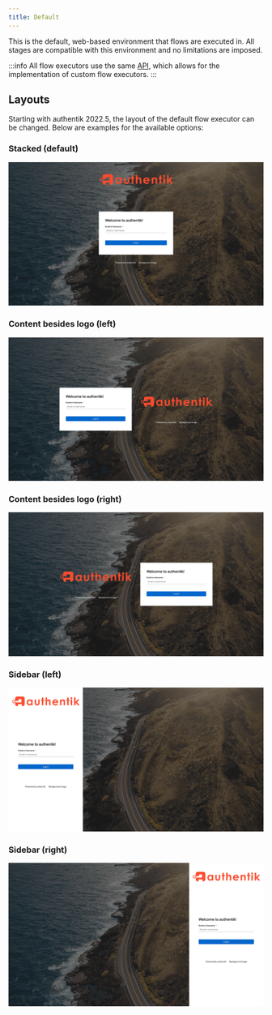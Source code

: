 ```yaml
---
title: Default
---
```


This is the default, web-based environment that flows are executed in. All stages are compatible with this environment and no limitations are imposed.

:::info
All flow executors use the same [API](/api/flow-executor), which allows for the implementation of custom flow executors.
:::

## Layouts

Starting with authentik 2022.5, the layout of the default flow executor can be changed. Below are examples for the available options:

### Stacked (default)

![](../layouts/stacked.png)

### Content besides logo (left)

![](../layouts/content_left.png)

### Content besides logo (right)

![](../layouts/content_right.png)

### Sidebar (left)

![](../layouts/sidebar_left.png)

### Sidebar (right)

![](../layouts/sidebar_right.png)
